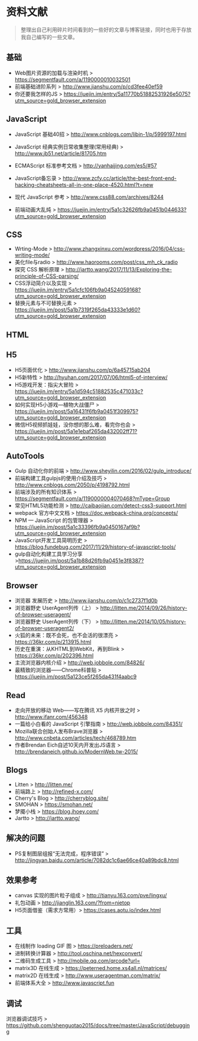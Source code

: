 # 资料文献 #

> 整理出自己利用碎片时间看到的一些好的文章与博客链接，同时也用于存放我自己编写的一些文章。

## 基础 ##

* Web图片资源的加载与渲染时机 > https://segmentfault.com/a/1190000010032501
* 前端基础进阶系列 > http://www.jianshu.com/p/cd3fee40ef59
* 你还要我怎样的JS > https://juejin.im/entry/5a11770b51882531926e5075?utm_source=gold_browser_extension


## JavaScript ##

* JavaScript 基础40招 >  http://www.cnblogs.com/libin-1/p/5999197.html
* JavaScript 经典实例日常收集整理(常用经典) > http://www.jb51.net/article/81705.htm
* ECMAScript 标准参考文档 > http://yanhaijing.com/es5/#57
* JavaScript备忘录 > http://www.zcfy.cc/article/the-best-front-end-hacking-cheatsheets-all-in-one-place-4520.html?t=new
* 现代 JavaScript 参考 > http://www.css88.com/archives/8244

* 前端动画大乱炖 > https://juejin.im/entry/5a1c32626fb9a0451b044633?utm_source=gold_browser_extension


## CSS ##

* Wrting-Mode > http://www.zhangxinxu.com/wordpress/2016/04/css-writing-mode/
* 美化file与radio > http://www.haorooms.com/post/css_mh_ck_radio
* 探究 CSS 解析原理 > http://jartto.wang/2017/11/13/Exploring-the-principle-of-CSS-parsing/
* CSS浮动简介以及实现 > https://juejin.im/entry/5a1cfc106fb9a04524059168?utm_source=gold_browser_extension
* 替换元素与不可替换元素 > https://juejin.im/post/5a1b7319f265da43333e1d60?utm_source=gold_browser_extension


## HTML ##

## H5 ##

* H5页面优化 > http://www.jianshu.com/p/6a45715ab204
* H5新特性 > http://hyuhan.com/2017/07/06/html5-of-interview/
* H5游戏开发：指尖大冒险 > https://juejin.im/entry/5a1d594c51882535c471033c?utm_source=gold_browser_extension
* 如何实现H5小游戏—植物大战僵尸 > https://juejin.im/post/5a16431f6fb9a0451f309975?utm_source=gold_browser_extension
* 微信H5视频抓娃娃，没你想的那么难，看完你也会 > https://juejin.im/post/5a1e1ebaf265da432002ff71?utm_source=gold_browser_extension

## AutoTools ##

* Gulp 自动化你的前端 >  http://www.sheyilin.com/2016/02/gulp_introduce/
* 前端构建工具gulpjs的使用介绍及技巧 > http://www.cnblogs.com/2050/p/4198792.html
* 前端涉及的所有知识体系 > https://segmentfault.com/a/1190000004070468?mType=Group
* 常见HTML5功能检测 > http://caibaojian.com/detect-css3-support.html
* webpack 官方中文文档 > https://doc.webpack-china.org/concepts/
* NPM — JavaScript 的包管理器 > https://juejin.im/post/5a1c33396fb9a0450167af9b?utm_source=gold_browser_extension
* JavaScript开发工具简明历史 > https://blog.fundebug.com/2017/11/29/history-of-javascript-tools/
* gulp自动化构建工具学习分享 >https://juejin.im/post/5a1b88d26fb9a0451e3f8387?utm_source=gold_browser_extension

## Browser ##

* 浏览器 发展历史 > http://www.jianshu.com/p/c1c2737f1d0b
* 浏览器野史 UserAgent列传（上） > http://litten.me/2014/09/26/history-of-browser-useragent/
* 浏览器野史 UserAgent列传（下） > http://litten.me/2014/10/05/history-of-browser-useragent2/
* 火狐的未来：既不会死，也不会活的很漂亮 > https://36kr.com/p/213915.html
* 历史在重演：从KHTML到WebKit，再到Blink > https://36kr.com/p/202396.html
* 主流浏览器内核介绍 > http://web.jobbole.com/84826/
* 最精致的浏览器——Chrome科普贴 > https://juejin.im/post/5a123ce5f265da431f4aabc9

## Read ##

* 走向开放的移动 Web——写在腾讯 X5 内核开放之时 > http://www.ifanr.com/456348
* 一篇给小白看的 JavaScript 引擎指南 > http://web.jobbole.com/84351/
* Mozilla联合创始人发布Brave浏览器 > http://www.cnbeta.com/articles/tech/468789.htm
* 作者Brendan Eich自述10天内开发出JS语言 > http://brendaneich.github.io/ModernWeb.tw-2015/

## Blogs ##

* Litten > http://litten.me/
* 前端路上 > http://refined-x.com/
* Cherry's Blog > http://cherryblog.site/
* SMOHAN > https://smohan.net/
* 梦魇小栈 > https://blog.ihoey.com/
* Jartto > http://jartto.wang/

## 解决的问题 ##

* PS复制图层组报“无法完成，程序错误” > http://jingyan.baidu.com/article/7082dc1c6ae66ce40a89bdc8.html


## 效果参考 ##

* canvas 实现的图片粒子组成 > http://tianyu.163.com/pve/lingxu/
* 礼包动画 > http://jianglin.163.com/?from=nietop
* H5页面借鉴（需求方常用）> https://cases.aotu.io/index.html


## 工具 ##

* 在线制作 loading GIF 图 > https://preloaders.net/
* 进制转换计算器 > http://tool.oschina.net/hexconvert/
* 二维码生成工具 > http://mobile.qq.com/qrcode?url=
* matrix3D 在线生成 > https://peterned.home.xs4all.nl/matrices/
* matrix2D 在线生成 > http://www.useragentman.com/matrix/
* 前端体系大全 > http://www.javascript.fun



## 调试 ##
浏览器调试技巧 > https://github.com/shenguotao2015/docs/tree/master/JavaScript/debugging
